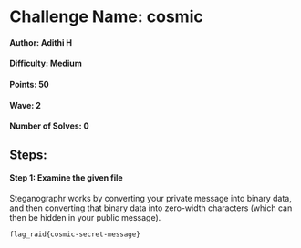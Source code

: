 # Challenge Name: cosmic

#### Author: Adithi H

#### Difficulty: Medium

#### Points: 50

#### Wave: 2

#### Number of Solves: 0

## Steps:
#### Step 1: Examine the given file
Steganographr works by converting your private message into binary data, and then converting that binary data into zero-width characters (which can then be hidden in your public message).


```
flag_raid{cosmic-secret-message}
```